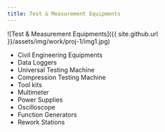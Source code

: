 ```yaml
---
title: Test & Measurement Equipments
---
```


![Test & Measurement Equipments]({{ site.github.url }}/assets/img/work/proj-1/img1.jpg)

* Civil Engineering Equipments
* Data Loggers
* Universal Testing Machine
* Compression Testing Machine
* Tool kits 
* Multimeter 
* Power Supplies 
* Oscilloscope 
* Function Generators
* Rework Stations
